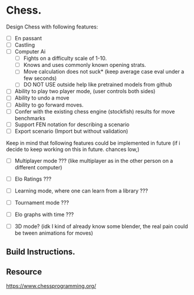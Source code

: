 # Chess.

Design Chess with following features:

- [ ] En passant
- [ ] Castling
- [ ] Computer Ai
  - [ ] Fights on a difficulty scale of 1-10.
  - [ ] Knows and uses commonly known opening strats.
  - [ ] Move calculation does not suck* (keep average case eval under a few seconds)
  - [ ] DO NOT USE outside help like pretrained models from github
- [ ] Ability to play two player mode, (user controls both sides)
- [ ] Ability to undo a move
- [ ] Ability to go forward moves.
- [ ] Confer with the existing chess engine (stockfish) results for move benchmarks
- [ ] Support FEN notation for describing a scenario
- [ ] Export scenario (Import but without validation)

Keep in mind that following features could be implemented in future (if i decide to keep working on this in future. chances low,)

- [ ] Multiplayer mode ??? (like multiplayer as in the other person on a different computer)
- [ ] Elo Ratings ???
- [ ] Learning mode, where one can learn from a library ???
- [ ] Tournament mode ???
- [ ] Elo graphs with time ???
- [ ] 3D mode? (idk I kind of already know some blender, the real pain could be tween animations for moves)


## Build Instructions.


## Resource

https://www.chessprogramming.org/ 